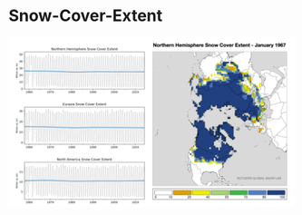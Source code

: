 # Snow-Cover-Extent

![](https://raw.githubusercontent.com/willgeary/Snow-Cover-Extent/main/snow-gif.gif)
